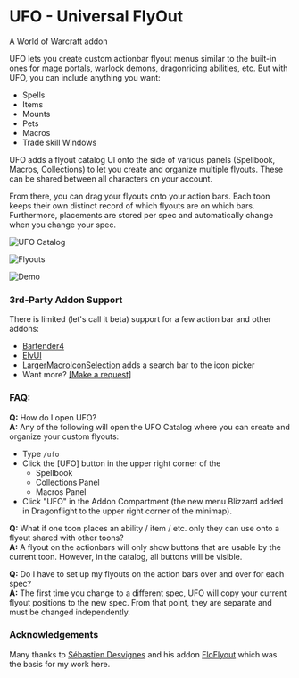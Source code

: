 # UFO - Universal FlyOut

A World of Warcraft addon

UFO lets you create custom actionbar flyout menus similar to the built-in ones for mage portals, warlock demons, dragonriding abilities, etc.  But with UFO, you can include anything you want:

- Spells
- Items
- Mounts
- Pets
- Macros
- Trade skill Windows

UFO adds a flyout catalog UI onto the side of various panels (Spellbook, Macros, Collections) to let you create and organize multiple flyouts.  These can be shared between all characters on your account.

From there, you can drag your flyouts onto your action bars.  Each toon keeps their own distinct record of which flyouts are on which bars.  Furthermore, placements are stored per spec and automatically change when you change your spec.

![UFO Catalog](../assets/assets/UFO-Catalog-Open.png)

![Flyouts](../assets/assets/Shared-Flyout.png)

![Demo](../assets/assets/ufo-cap-2-med-720-4fps.gif)

### 3rd-Party Addon Support

There is limited (let's call it beta) support for a few action bar and other addons:
- [Bartender4](https://www.curseforge.com/wow/addons/bartender4)
- [ElvUI](https://tukui.org/elvui)
- [LargerMacroIconSelection](https://www.curseforge.com/wow/addons/larger-macro-icon-selection) adds a search bar to the icon picker
- Want more? [[Make a request]](https://github.com/ScottIngram/Ufo/issues/new?labels=3rd+party+addon)

### FAQ:

**Q:** How do I open UFO?  
**A:** Any of the following will open the UFO Catalog where you can create and organize your custom flyouts:
- Type `/ufo`
- Click the [UFO] button in the upper right corner of the 
    - Spellbook
    - Collections Panel
    - Macros Panel
- Click "UFO" in the Addon Compartment (the new menu Blizzard added in Dragonflight to the upper right corner of the minimap).

**Q:** What if one toon places an ability / item / etc. only they can use onto a flyout shared with other toons?  
**A:** A flyout on the actionbars will only show buttons that are usable by the current toon.  However, in the catalog, all buttons will be visible.  

**Q:** Do I have to set up my flyouts on the action bars over and over for each spec?  
**A:** The first time you change to a different spec, UFO will copy  your current flyout positions to the new spec.  From that point, they are separate and must be changed independently.


### Acknowledgements

Many thanks to [Sébastien Desvignes](https://github.com/Boboseb) and his addon [FloFlyout](https://www.curseforge.com/wow/addons/floflyout) which was the basis for my work here.
